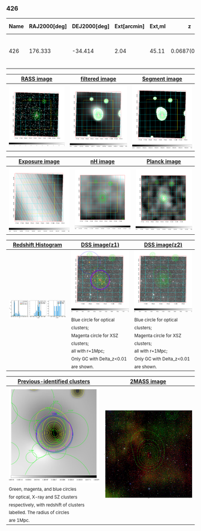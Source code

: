 <div STYLE="page-break-after: always;"></div>

### 426

|Name|RAJ2000[deg]|DEJ2000[deg] |Ext[arcmin]| Ext,ml | z | z_src| C|GC(XSZ,Delta_z<0.01)| GC(OPT,Delta_z<0.01)|GC| R_sig[arcmin] | R500[arcmin] | R500[Mpc]| CRsig[c/s] | CR500[c/s] |L500[1E44 erg/s]|F500[1E-12 erg/s/cm^2]| M500[1E14 Msun]|Tx[keV]|Cnt_sig|Beta|Rc[arcmin]|Comment|Alias|
|---|---|---|---|---|---|------|---|--------|---------|----------|---|---|---|---|---|---|---|---|---|---|---|---|---|---|
|426| 176.333| -34.414| 2.04| 45.11| 0.0687(0.005)| z1, z_xsz| B| MCXC, PSZ2, Tar, XB| A, W| A, MCXC, PSZ2, Tar, W, XB| 20.750| 10.892| 0.859| 0.328(0.077)| 0.304(0.072)| 0.609(0.067)| 5.316(0.580)| 1.92(0.11)| 3.27(0.11)| 81.8| 0.683(-0.066+0.099)| 3.418(-0.710+0.932)| -| k224|

|[RASS image](../image/426/426_img.pdf)|[filtered image](../image/426/426_fil.pdf)|[Segment image](../image/426/426_seg.pdf)|
|-------------------|--------------------|-------------------|
| <img src="../image/426/426_img.png" width="300">  | <img src="../image/426/426_fil.png" width="300">   | <img src="../image/426/426_seg.png" width="300">  |

|[Exposure image](../image/426/426_mex.pdf)| [nH image](../image/426/426_nh.pdf)| [Planck image](../image/426/426_p.pdf)|
|-------------------|--------------------|-------------------|
|<img src="../image/426/426_mex.png" width="300">   | <img src="../image/426/426_nh.png" width="300">    | <img src="../image/426/426_p.png" width="300"> |

|[Redshift Histogram](../image/426/426_zg.pdf) | [DSS image(z1)](../image/426/426_dss_z1.pdf)      |  [DSS image(z2)](../image/426/426_dss_z2.pdf)    |
|-------------------|--------------------|-------------------|
|<img src="../image/426/426_zg.png" width="300"> |<img src="../image/426/426_dss_z1.png" width="300"> <sub><br>Blue circle for optical clusters; <br>Magenta circle for XSZ clusters; <br>all with r=1Mpc; <br>Only GC with Delta_z<0.01 are shown. </sub>| <img src="../image/426/426_dss_z2.png" width="300"><sub><br>Blue circle for optical clusters; <br>Magenta circle for XSZ clusters; <br>all with r=1Mpc; <br>Only GC with Delta_z<0.01 are shown. </sub> |

|[Previous-identified clusters](../image/426/426_gc.pdf) | [2MASS image](../image/426/426_2mass.pdf)      |
|-------------------|-------------------|
|<img src=../image/426/426_gc.png width="300"> <br><sub>Green, magenta, and blue circles <br>for optical, X-ray and SZ clusters <br>respectively, with redshift of clusters <br>labelled. The radius of circles <br>are 1Mpc.</sub>|<img src="../image/426/426_2mass.png" width="300">  |




